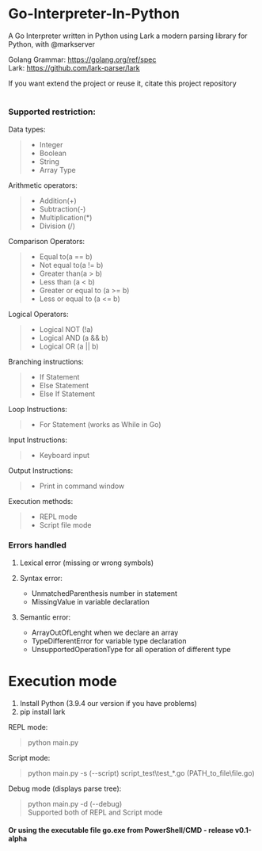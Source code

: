 # Go-Interpreter-In-Python
A Go Interpreter written in Python using Lark a modern parsing library for Python, with @markserver<br/>

Golang Grammar: https://golang.org/ref/spec<br/>
Lark: https://github.com/lark-parser/lark<br/>

If you want extend the project or reuse it, citate this project repository
#

### Supported restriction:
Data types: 
> * Integer
> * Boolean
> * String
> * Array Type

Arithmetic operators: 
> * Addition(+) 
> * Subtraction(-)
> * Multiplication(*)
> * Division (/)

Comparison Operators: 
> * Equal to(a == b)
> * Not equal to(a != b)
> * Greater than(a > b)
> * Less than (a < b)
> * Greater or equal to (a >= b)
> * Less or equal to (a <= b)

Logical Operators: 
> * Logical NOT (!a)
> * Logical AND (a && b)
> * Logical OR (a || b)

Branching instructions: 
> * If Statement 
> * Else Statement
> * Else If Statement

Loop Instructions: 
> * For Statement (works as While in Go)

Input Instructions: 
> * Keyboard input

Output Instructions: 
> * Print in command window

Execution methods: 
> * REPL mode
> * Script file mode

### Errors handled
1. Lexical error (missing or wrong symbols)

2. Syntax error: 
    * UnmatchedParenthesis number in statement
    * MissingValue in variable declaration

3. Semantic error: 
    * ArrayOutOfLenght when we declare an array
    * TypeDifferentError for variable type declaration 
    * UnsupportedOperationType for all operation of different type

# Execution mode 
1. Install Python (3.9.4 our version if you have problems)<br/>
2. pip install lark<br/>

REPL mode:
> python main.py

Script mode:
> python main.py -s (--script) script_test\test_*.go (PATH_to_file\file.go)

Debug mode (displays parse tree):
> python main.py -d (--debug)<br/>
Supported both of REPL and Script mode

#### Or using the executable file go.exe from PowerShell/CMD - release v0.1-alpha
